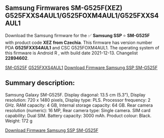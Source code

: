 <h2>Samsung Firmwares SM-G525F(XEZ) G525FXXS4AUL1/G525FOXM4AUL1/G525FXXS4AUL1</h2>
Download the Samsung firmware for the ✅ <strong>Samsung SSP </strong> ⭐ <strong>SM-G525F</strong> with product code <strong>XEZ</strong> <strong> from Czechia</strong>. This firmware has version number PDA <strong>G525FXXS4AUL1</strong> and CSC G525FOXM4AUL1. The operating system of this firmware is Android R , with build date 2021-12-13. Changelist <strong>22894602</strong>.


[SM-G525F](https://samfirm.shop/samsung/model/SM-G525F)
[G525FXXS4AUL1](https://samfirm.shop/samsung/pda/G525FXXS4AUL1)
[Download Firmware Samsung SSP SM-G525F](https://samfirm.shop/samsung/firmware/481790)
<h2>Summary description:</h2>
<p>Samsung Galaxy SM-G525F. Display diagonal: 13.5 cm (5.3"), Display resolution: 720 x 1480 pixels, Display type: PLS. Processor frequency: 2 GHz. RAM capacity: 4 GB, Internal storage capacity: 64 GB. Rear camera resolution (numeric): 16 MP, Rear camera type: Single camera. SIM card capability: Dual SIM. Battery capacity: 3000 mAh. Product colour: Black. Weight: 172 g</p>


[Download Firmware Samsung SSP SM-G525F](https://samfirm.shop/samsung/firmware/481790)
